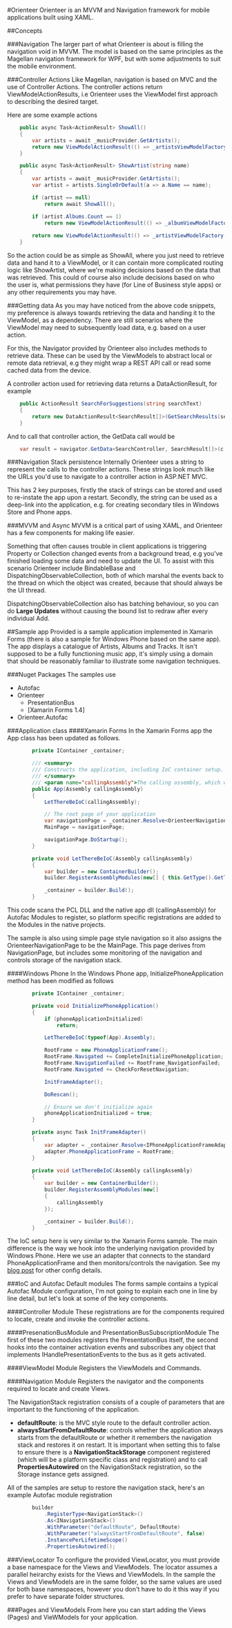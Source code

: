#Orienteer
Orienteer is an MVVM and Navigation framework for mobile applications built using XAML.

##Concepts

###Navigation
The larger part of what Orienteer is about is filling the navigation void in MVVM.  The model is based on the same principles as the Magellan navigation framework for WPF, but with some adjustments to suit the mobile environment.

###Controller Actions
Like Magellan, navigation is based on MVC and the use of Controller Actions.  The controller actions return ViewModelActionResults, i.e Orienteer uses the ViewModel first approach to describing the desired target.

Here are some example actions

```csharp
    public async Task<ActionResult> ShowAll()
    {
        var artists = await _musicProvider.GetArtists();
        return new ViewModelActionResult(() => _artistsViewModelFactory(artists));
    }

    public async Task<ActionResult> ShowArtist(string name)
    {
        var artists = await _musicProvider.GetArtists();
        var artist = artists.SingleOrDefault(a => a.Name == name);

        if (artist == null)
            return await ShowAll();

        if (artist.Albums.Count == 1)
            return new ViewModelActionResult(() => _albumViewModelFactory(artist, artist.Albums.Single()));
        
		return new ViewModelActionResult(() => _artistViewModelFactory(artist));
    } 
```

So the action could be as simple as ShowAll, where you just need to retrieve data and hand it to a ViewModel, or it can contain more complicated routing logic like ShowArtist, where we're making decisions based on the data that was retrieved.  This could of course also include decisions based on who the user is, what permissions they have (for Line of Business style apps) or any other requirements you may have. 

###Getting data
As you may have noticed from the above code snippets, my preference is always towards retrieving the data and handing it to the ViewModel, as a dependency.  There are still scenarios where the ViewModel may need to subsequently load data, e.g. based on a user action.  

For this, the Navigator provided by Orienteer also includes methods to retrieve data.  These can be used by the ViewModels to abstract local or remote data retrieval, e.g they might wrap a REST API call or read some cached data from the device.

A controller action used for retrieving data returns a DataActionResult, for example

```csharp
	public ActionResult SearchForSuggestions(string searchText)
	{
	    return new DataActionResult<SearchResult[]>(GetSearchResults(searchText));
	}
```
And to call that controller action, the GetData call would be

```csharp
    var result = navigator.GetData<SearchController, SearchResult[]>(c => c.SearchForSuggestions(queryText));
```

###Navigation Stack persistence
Internally Orienteer uses a string to represent the calls to the controller actions.  These strings look much like the URLs you'd use to navigate to a controller action in ASP.NET MVC.

This has 2 key purposes, firstly the stack of strings can be stored and used to re-instate the app upon a restart.  Secondly, the string can be used as a deep-link into the application, e.g. for creating secondary tiles in Windows Store and Phone apps.

###MVVM and Async
MVVM is a critical part of using XAML, and Orienteer has a few components for making life easier.

Something that often causes trouble in client applications is triggering Property or Collection changed events from a background tread, e.g you've finished loading some data and need to update the UI.  To assist with this scenario Orienteer include BindableBase and DispatchingObservableCollection, both of which marshal the events back to the thread on which the object was created, because that should always be the UI thread.

DispatchingObservableCollection also has batching behaviour, so you can do **Large Updates** without causing the bound list to redraw after every individual Add. 

##Sample app
Provided is a sample application implemented in Xamarin Forms (there is also a sample for Windows Phone based on the same app).  The app displays a catalogue of Artists, Albums and Tracks.  It isn't supposed to be a fully functioning music app, it's simply using a domain that should be reasonably familiar to illustrate some navigation techniques.

###Nuget Packages
The samples use 
- Autofac
- Orienteer
	- PresentationBus
	- [Xamarin Forms 1.4]
- Orienteer.Autofac

###Application class
####Xamarin Forms
In the Xamarin Forms app the App class has been updated as follows.

```csharp
        private IContainer _container;

        /// <summary>
        /// Constructs the application, including IoC container setup.
        /// </summary>
        /// <param name="callingAssembly">The calling assembly, which will be scanned for Modules for the IoC configuration.</param>
        public App(Assembly callingAssembly)
        {
            LetThereBeIoC(callingAssembly);

            // The root page of your application
            var navigationPage = _container.Resolve<OrienteerNavigationPage>();
            MainPage = navigationPage;

            navigationPage.DoStartup();
        }

        private void LetThereBeIoC(Assembly callingAssembly)
        {
            var builder = new ContainerBuilder();
            builder.RegisterAssemblyModules(new[] { this.GetType().GetTypeInfo().Assembly, callingAssembly });

            _container = builder.Build();
        }
```

This code scans the PCL DLL and the native app dll (callingAssembly) for Autofac Modules to register, so platform specific registrations are added to the Modules in the native projects.

The sample is also using simple page style navigation so it also assigns the OrienteerNavigationPage to be the MainPage.  This page derives from NavigationPage, but includes some monitoring of the navigation and controls storage of the navigation stack.

####Windows Phone
In the Windows Phone app, InitializePhoneApplication method has been modified as follows

```csharp
        private IContainer _container;

        private void InitializePhoneApplication()
        {
            if (phoneApplicationInitialized)
                return;

            LetThereBeIoC(typeof(App).Assembly);

            RootFrame = new PhoneApplicationFrame();
            RootFrame.Navigated += CompleteInitializePhoneApplication;
            RootFrame.NavigationFailed += RootFrame_NavigationFailed;
            RootFrame.Navigated += CheckForResetNavigation;

            InitFrameAdapter();

            DoRescan();

            // Ensure we don't initialize again
            phoneApplicationInitialized = true;
        }

        private async Task InitFrameAdapter()
        {
            var adapter = _container.Resolve<IPhoneApplicationFrameAdapter>();
            adapter.PhoneApplicationFrame = RootFrame;
        }

        private void LetThereBeIoC(Assembly callingAssembly)
        {
            var builder = new ContainerBuilder();
            builder.RegisterAssemblyModules(new[]
            {
                callingAssembly
            });

            _container = builder.Build();
        } 
```

The IoC setup here is very similar to the Xamarin Forms sample.  The main difference is the way we hook into the underlying navigation provided by Windows Phone.  Here we use an adapter that connects to the standard PhoneApplicationFrame and then monitors/controls the navigation.  See my [blog post](http://blog.shannonlewis.me/2015/07/orienteer-winphone/) for other config details.

###IoC and Autofac
Default modules
The forms sample contains a typical Autofac Module configuration, I'm not going to explain each one in line by line detail, but let's look at some of the key components.

####Controller Module
These registrations are for the components required to locate, create and invoke the controller actions.

####PresenationBusModule and PresentationBusSubscriptionModule
The first of these two modules registers the PresentationBus itself, the second hooks into the container activation events and subscribes any object that implements IHandlePresentationEvents to the bus as it gets activated.

####ViewModel Module
Registers the ViewModels and Commands.

####Navigation Module
Registers the navigator and the components required to locate and create Views.

The NavigationStack registration consists of a couple of parameters that are important to the functioning of the application.

- **defaultRoute**: is the MVC style route to the default controller action.
- **alwaysStartFromDefaultRoute**: controls whether the application always starts from the defaultRoute or whether it remembers the navigation stack and restores it on restart.  It is important when setting this to false to ensure there is a **NavigationStackStorage** component registered (which will be a platform specific class and registration) and to call **PropertiesAutowired** on the NavigationStack registration, so the Storage instance gets assigned.

All of the samples are setup to restore the navigation stack, here's an example Autofac module registration

```csharp
	    builder
	        .RegisterType<NavigationStack>()
	        .As<INavigationStack>()
	        .WithParameter("defaultRoute", DefaultRoute)
	        .WithParameter("alwaysStartFromDefaultRoute", false)
	        .InstancePerLifetimeScope()
	        .PropertiesAutowired();
```

###ViewLocator
To configure the provided ViewLocator, you must provide a base namespace for the Views and ViewModels.  The locator assumes a parallel heirarchy exists for the Views and ViewModels.  In the sample the Views and ViewModels are in the same folder, so the same values are used for both base namespaces, however you don't have to do it this way if you prefer to have separate folder structures.

###Pages and ViewModels
From here you can start adding the Views (Pages) and VieWModels for your application.